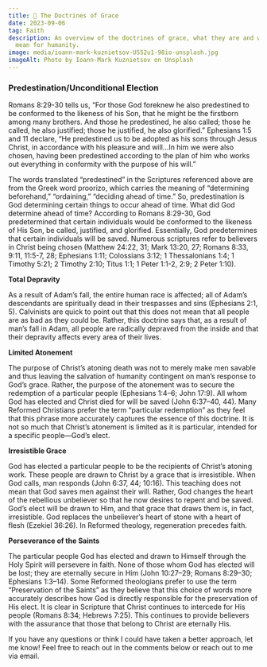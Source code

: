 ```yaml
---
title: 📖 The Doctrines of Grace
date: 2023-09-06
tag: Faith
description: An overview of the doctrines of grace, what they are and what they
  mean for humanity.
image: media/ioann-mark-kuznietsov-USS2u1-98io-unsplash.jpg
imageAlt: Photo by Ioann-Mark Kuznietsov on Unsplash
---
```

### Predestination/Unconditional Election

Romans 8:29-30 tells us, “For those God foreknew he also predestined to be conformed to the likeness of his Son, that he might be the firstborn among many brothers. And those he predestined, he also called; those he called, he also justified; those he justified, he also glorified.” Ephesians 1:5 and 11 declare, “He predestined us to be adopted as his sons through Jesus Christ, in accordance with his pleasure and will…In him we were also chosen, having been predestined according to the plan of him who works out everything in conformity with the purpose of his will.”

The words translated “predestined” in the Scriptures referenced above are from the Greek word proorizo, which carries the meaning of “determining beforehand,” “ordaining,” “deciding ahead of time.” So, predestination is God determining certain things to occur ahead of time. What did God determine ahead of time? According to Romans 8:29-30, God predetermined that certain individuals would be conformed to the likeness of His Son, be called, justified, and glorified. Essentially, God predetermines that certain individuals will be saved. Numerous scriptures refer to believers in Christ being chosen (Matthew 24:22, 31; Mark 13:20, 27; Romans 8:33, 9:11, 11:5-7, 28; Ephesians 1:11; Colossians 3:12; 1 Thessalonians 1:4; 1 Timothy 5:21; 2 Timothy 2:10; Titus 1:1; 1 Peter 1:1-2, 2:9; 2 Peter 1:10).

**Total Depravity**

As a result of Adam’s fall, the entire human race is affected; all of Adam’s descendants are spiritually dead in their trespasses and sins (Ephesians 2:1, 5). Calvinists are quick to point out that this does not mean that all people are as bad as they could be. Rather, this doctrine says that, as a result of man’s fall in Adam, all people are radically depraved from the inside and that their depravity affects every area of their lives.

**Limited Atonement**

The purpose of Christ’s atoning death was not to merely make men savable and thus leaving the salvation of humanity contingent on man’s response to God’s grace. Rather, the purpose of the atonement was to secure the redemption of a particular people (Ephesians 1:4–6; John 17:9). All whom God has elected and Christ died for will be saved (John 6:37–40, 44). Many Reformed Christians prefer the term “particular redemption” as they feel that this phrase more accurately captures the essence of this doctrine. It is not so much that Christ’s atonement is limited as it is particular, intended for a specific people—God’s elect.

**Irresistible Grace**

God has elected a particular people to be the recipients of Christ’s atoning work. These people are drawn to Christ by a grace that is irresistible. When God calls, man responds (John 6:37, 44; 10:16). This teaching does not mean that God saves men against their will. Rather, God changes the heart of the rebellious unbeliever so that he now desires to repent and be saved. God’s elect will be drawn to Him, and that grace that draws them is, in fact, irresistible. God replaces the unbeliever’s heart of stone with a heart of flesh (Ezekiel 36:26). In Reformed theology, regeneration precedes faith.

**Perseverance of the Saints**

The particular people God has elected and drawn to Himself through the Holy Spirit will persevere in faith. None of those whom God has elected will be lost; they are eternally secure in Him (John 10:27–29; Romans 8:29–30; Ephesians 1:3–14). Some Reformed theologians prefer to use the term “Preservation of the Saints” as they believe that this choice of words more accurately describes how God is directly responsible for the preservation of His elect. It is clear in Scripture that Christ continues to intercede for His people (Romans 8:34; Hebrews 7:25). This continues to provide believers with the assurance that those that belong to Christ are eternally His.

If you have any questions or think I could have taken a better approach, let me know! Feel free to reach out in the comments below or reach out to me via email.